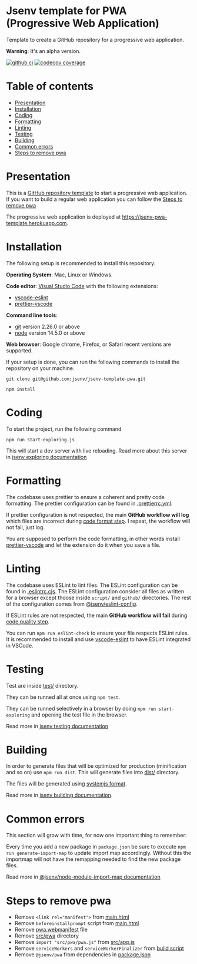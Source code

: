 # Jsenv template for PWA (Progressive Web Application)

Template to create a GitHub repository for a progressive web application.

**Warning**: It's an alpha version.

[![github ci](https://github.com/jsenv/jsenv-template-pwa/workflows/ci/badge.svg)](https://github.com/jsenv/jsenv-template-pwa/actions?workflow=ci)
[![codecov coverage](https://codecov.io/gh/jsenv/jsenv-template-pwa/branch/master/graph/badge.svg)](https://codecov.io/gh/jsenv/jsenv-template-pwa)

# Table of contents

- [Presentation](#Presentation)
- [Installation](#Installation)
- [Coding](#Coding)
- [Formatting](#Formatting)
- [Linting](#Linting)
- [Testing](#Testing)
- [Building](#Building)
- [Common errors](#Common-errors)
- [Steps to remove pwa](#steps-to-remove-pwa)

# Presentation

This is a [GitHub repository template](https://docs.github.com/en/github-ae@latest/github/creating-cloning-and-archiving-repositories/creating-a-repository-from-a-template#creating-a-repository-from-a-template) to start a progressive web application. If you want to build a regular web application you can follow the [Steps to remove pwa](#Steps-to-remove-pwa)

The progressive web application is deployed at https://jsenv-pwa-template.herokuapp.com.

# Installation

The following setup is recommended to install this repository:

**Operating System**: Mac, Linux or Windows.

**Code editor**: [Visual Studio Code](https://code.visualstudio.com/) with the following extensions:

- [vscode-eslint](https://marketplace.visualstudio.com/items?itemName=dbaeumer.vscode-eslint)
- [prettier-vscode](https://marketplace.visualstudio.com/items?itemName=esbenp.prettier-vscode)

**Command line tools**:

- [git](https://git-scm.com/) version 2.26.0 or above
- [node](https://nodejs.org/en/) version 14.5.0 or above

**Web browser**: Google chrome, Firefox, or Safari recent versions are supported.

If your setup is done, you can run the following commands to install the repository on your machine.

```console
git clone git@github.com:jsenv/jsenv-template-pwa.git
```

```console
npm install
```

# Coding

To start the project, run the following command

```console
npm run start-exploring.js
```

This will start a dev server with live reloading. Read more about this server in [jsenv exploring documentation](https://github.com/jsenv/jsenv-core#exploring)

# Formatting

The codebase uses prettier to ensure a coherent and pretty code formatting. The prettier configuration can be found in [.prettierrc.yml](./.prettierrc.yml).

If prettier configuration is not respected, the main **GitHub workflow will log** which files are incorrect during [code format step](./.github/workflows/ci.yml#L33). I repeat, the workflow will not fail, just log.

You are supposed to perform the code formatting, in other words install [prettier-vscode](https://marketplace.visualstudio.com/items?itemName=esbenp.prettier-vscode) and let the extension do it when you save a file.

# Linting

The codebase uses ESLint to lint files. The ESLint configuration can be found in [.eslintrc.cjs](./.eslintrc.cjs). The ESLint configuration consider all files as written for a browser except thoose inside `script/` and `github/` directories. The rest of the configuration comes from [@jsenv/eslint-config](https://github.com/jsenv/jsenv-eslint-config#eslint-config).

If ESLint rules are not respected, the main **GitHub workflow will fail** during [code quality step](./.github/workflows/ci.yml#L31).

You can run `npm run eslint-check` to ensure your file respects ESLint rules. It is recommended to install and use [vscode-eslint](https://marketplace.visualstudio.com/items?itemName=dbaeumer.vscode-eslint) to have ESLint integrated in VSCode.

# Testing

Test are inside [test/](./test/) directory.

They can be runned all at once using `npm test`.

They can be runned selectively in a browser by doing `npm run start-exploring` and opening the test file in the browser.

Read more in [jsenv testing documentation](https://github.com/jsenv/jsenv-core#testing)

# Building

In order to generate files that will be optimized for production (minification and so on) use `npm run dist`. This will generate files into [dist/](./dist/) directory.

The files will be generated using [systemjs format](https://github.com/systemjs/systemjs).

Read more in [jsenv building documentation](https://github.com/jsenv/jsenv-core#building).

# Common errors

This section will grow with time, for now one important thing to remember:

Every time you add a new package in `package.json` be sure to execute `npm run generate-import-map` to update import map accordingly. Without this the importmap will not have the remapping needed to find the new package files.

Read more in [@jsenv/node-module-import-map documentation](https://github.com/jsenv/jsenv-node-module-import-map#presentation)

# Steps to remove pwa

- Remove `<link rel="manifest">` from [main.html](./main.html#L8)
- Remove `beforeinstallprompt` script from [main.html](./main.html#L210)
- Remove [pwa.webmanifest](./pwa.webmanifest) file
- Remove [src/pwa](./src/pwa) directory
- Remove `import "src/pwa/pwa.js"` from [src/app.js](./src/app.js)
- Remove `serviceWorkers` and `serviceWorkerFinalizer` from [build script](./script/generate-systemjs-build/generate-systemjs-build.js)
- Remove `@jsenv/pwa` from dependencies in [package.json](./package.json#L52)
